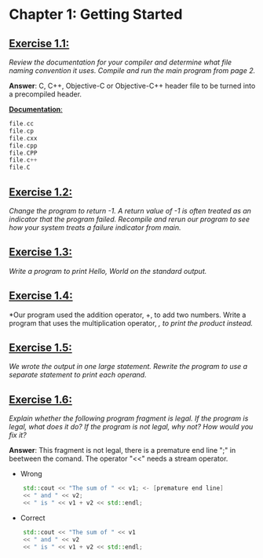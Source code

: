 # Chapter 1: Getting Started

## [Exercise 1.1:](Exercise_01/Ex01.cpp) 
*Review the documentation for your compiler and determine what file naming convention it uses. Compile and run the main program from page 2.*

**Answer**: C, C++, Objective-C or Objective-C++ header file to be turned into a precompiled header.

[**Documentation**:](https://gcc.gnu.org/onlinedocs/gcc-4.4.1/gcc/Overall-Options.html#index-file-name-suffix-71)

```cpp
file.cc
file.cp
file.cxx
file.cpp
file.CPP
file.c++
file.C
```

## [Exercise 1.2:](Exercise_02/Ex02.cpp) 
*Change the program to return -1. A return value of -1 is often treated as an indicator that the program failed. Recompile and rerun our program to see how your system treats a failure indicator from main.*

## [Exercise 1.3:](Exercise_03/Ex03.cpp) 
*Write a program to print Hello, World on the standard output.*

## [Exercise 1.4:](Exercise_04/Ex04.cpp) 
*Our program used the addition operator, +, to add two numbers. Write a program that uses the multiplication operator, *, to print the product instead.*

## [Exercise 1.5:](Exercise_05/Ex05.cpp)
*We wrote the output in one large statement. Rewrite the program to use a separate statement to print each operand.*

## [Exercise 1.6:](Exercise_06/Ex06.cpp)
*Explain whether the following program fragment is legal. If the program is legal, what does it do? If the program is not legal, why not? How would you fix it?*

**Answer**: This fragment is not legal, there is a premature end line ";" in beetween the comand. The operator "<<" needs a stream operator.

- Wrong
```cpp
    std::cout << "The sum of " << v1; <- [premature end line]
    << " and " << v2;
    << " is " << v1 + v2 << std::endl;
```
- Correct
```cpp
    std::cout << "The sum of " << v1
    << " and " << v2
    << " is " << v1 + v2 << std::endl;
```

